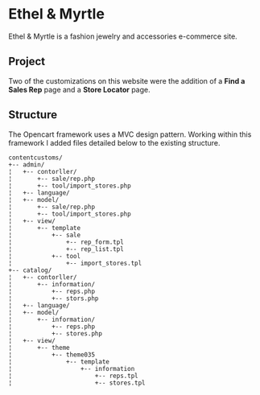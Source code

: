 # Ethel & Myrtle

Ethel & Myrtle is a fashion jewelry and accessories e-commerce site.

## Project

Two of the customizations on this website were the addition of a **Find a Sales Rep** page and a **Store Locator** page.

## Structure

The Opencart framework uses a MVC design pattern. Working within this framework I added files detailed below to the existing structure.

```
contentcustoms/
+-- admin/
¦	+-- contorller/
¦		+-- sale/rep.php
¦		+-- tool/import_stores.php
¦	+-- language/
¦	+-- model/
¦		+-- sale/rep.php
¦		+-- tool/import_stores.php
¦	+-- view/
¦		+-- template
¦			+-- sale
¦				+-- rep_form.tpl
¦				+-- rep_list.tpl
¦			+-- tool
¦				+-- import_stores.tpl
+-- catalog/
¦	+-- contorller/
¦		+-- information/
¦			+-- reps.php
¦			+-- stors.php
¦	+-- language/
¦	+-- model/
¦		+-- information/
¦			+-- reps.php
¦			+-- stores.php
¦	+-- view/
¦		+-- theme
¦			+-- theme035
¦				+-- template
¦					+-- information
¦						+-- reps.tpl
¦						+-- stores.tpl
```
